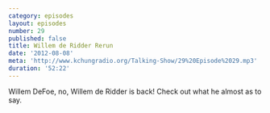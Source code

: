 ```yaml
---
category: episodes
layout: episodes
number: 29
published: false
title: Willem de Ridder Rerun
date: '2012-08-08'
meta: 'http://www.kchungradio.org/Talking-Show/29%20Episode%2029.mp3'
duration: '52:22'
---
```

Willem DeFoe, no, Willem de Ridder is back! Check out what he almost as to say.
